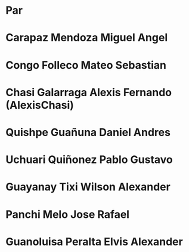 # Par
# Carapaz Mendoza Miguel Angel
# Congo Folleco Mateo Sebastian
# Chasi Galarraga Alexis Fernando (AlexisChasi)
# Quishpe Guañuna Daniel Andres
# Uchuari Quiñonez Pablo Gustavo
# Guayanay Tixi Wilson Alexander
# Panchi Melo Jose Rafael
# Guanoluisa Peralta Elvis Alexander
